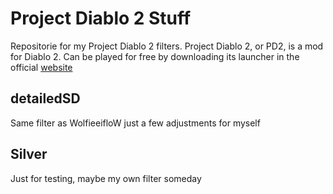 # Project Diablo 2 Stuff

Repositorie for my Project Diablo 2 filters.
Project Diablo 2, or PD2, is a mod for Diablo 2. Can be played for free by downloading its launcher in the official [website](www.projectdiablo2.com)

## detailedSD
Same filter as WolfieeifloW just a few adjustments for myself

## Silver
Just for testing, maybe my own filter someday
